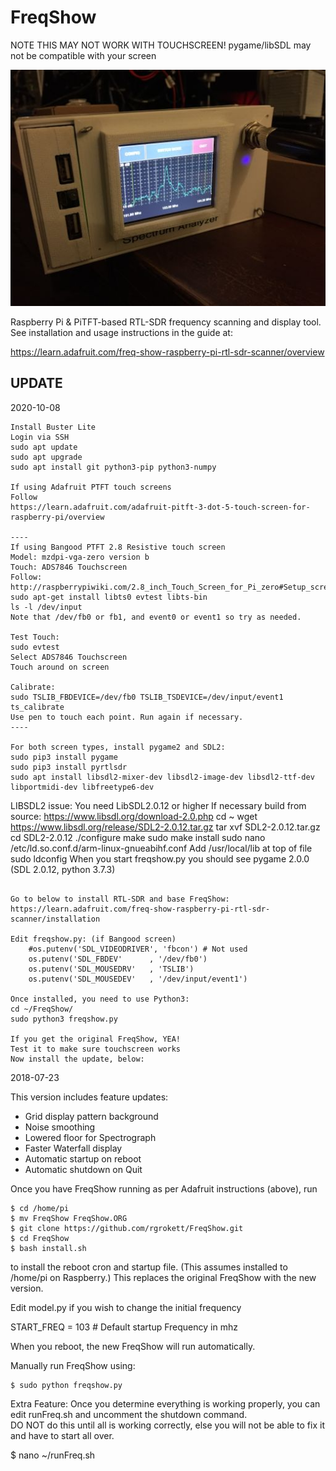 FreqShow
========

NOTE THIS MAY NOT WORK WITH TOUCHSCREEN!
pygame/libSDL may not be compatible with your screen

![FreqShow](/sample.jpg)

Raspberry Pi &amp; PiTFT-based RTL-SDR frequency scanning and display tool.  See installation and usage instructions in the guide at: 

https://learn.adafruit.com/freq-show-raspberry-pi-rtl-sdr-scanner/overview


## UPDATE

2020-10-08
```
Install Buster Lite
Login via SSH
sudo apt update
sudo apt upgrade
sudo apt install git python3-pip python3-numpy

If using Adafruit PTFT touch screens
Follow 
https://learn.adafruit.com/adafruit-pitft-3-dot-5-touch-screen-for-raspberry-pi/overview

----
If using Bangood PTFT 2.8 Resistive touch screen
Model: mzdpi-vga-zero version b
Touch: ADS7846 Touchscreen
Follow: 
http://raspberrypiwiki.com/2.8_inch_Touch_Screen_for_Pi_zero#Setup_screen_via_script_.28Recommend.29
sudo apt-get install libts0 evtest libts-bin
ls -l /dev/input
Note that /dev/fb0 or fb1, and event0 or event1 so try as needed.

Test Touch:
sudo evtest
Select ADS7846 Touchscreen
Touch around on screen 

Calibrate: 
sudo TSLIB_FBDEVICE=/dev/fb0 TSLIB_TSDEVICE=/dev/input/event1 ts_calibrate
Use pen to touch each point. Run again if necessary.
----

For both screen types, install pygame2 and SDL2:
sudo pip3 install pygame
sudo pip3 install pyrtlsdr
sudo apt install libsdl2-mixer-dev libsdl2-image-dev libsdl2-ttf-dev libportmidi-dev libfreetype6-dev

```
LIBSDL2 issue:  You need LibSDL2.0.12 or higher
If necessary build from source:
https://www.libsdl.org/download-2.0.php
cd ~
wget https://www.libsdl.org/release/SDL2-2.0.12.tar.gz
tar xvf SDL2-2.0.12.tar.gz
cd SDL2-2.0.12
./configure
make
sudo make install
sudo nano /etc/ld.so.conf.d/arm-linux-gnueabihf.conf
Add /usr/local/lib at top of file
sudo ldconfig
When you start freqshow.py you should see
pygame 2.0.0 (SDL 2.0.12, python 3.7.3)
```

Go to below to install RTL-SDR and base FreqShow:
https://learn.adafruit.com/freq-show-raspberry-pi-rtl-sdr-scanner/installation

Edit freqshow.py: (if Bangood screen)
    #os.putenv('SDL_VIDEODRIVER', 'fbcon') # Not used
    os.putenv('SDL_FBDEV'      , '/dev/fb0')
    os.putenv('SDL_MOUSEDRV'   , 'TSLIB')
    os.putenv('SDL_MOUSEDEV'   , '/dev/input/event1')

Once installed, you need to use Python3:
cd ~/FreqShow/
sudo python3 freqshow.py

If you get the original FreqShow, YEA! 
Test it to make sure touchscreen works
Now install the update, below:

```


2018-07-23 

This version includes feature updates:
+ Grid display pattern background
+ Noise smoothing 
+ Lowered floor for Spectrograph
+ Faster Waterfall display
+ Automatic startup on reboot
+ Automatic shutdown on Quit

Once you have FreqShow running as per Adafruit instructions (above), run 
 
```
$ cd /home/pi
$ mv FreqShow FreqShow.ORG
$ git clone https://github.com/rgrokett/FreqShow.git
$ cd FreqShow
$ bash install.sh
```

to install the reboot cron and startup file. (This assumes installed to /home/pi on Raspberry.) This replaces the original FreqShow with the new version.

Edit model.py if you wish to change the initial frequency 

START_FREQ = 103    # Default startup Frequency in mhz

When you reboot, the new FreqShow will run automatically.

Manually run FreqShow using:

    $ sudo python freqshow.py


Extra Feature:
Once you determine everything is working properly, you can edit runFreq.sh and uncomment the shutdown command.  
DO NOT do this until all is working correctly, else you will not be able to fix it and have to start all over.

$ nano ~/runFreq.sh

